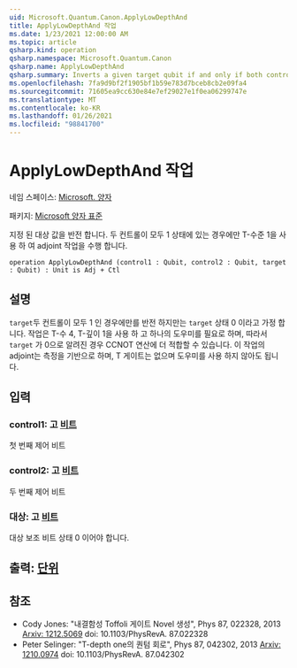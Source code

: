 ```yaml
---
uid: Microsoft.Quantum.Canon.ApplyLowDepthAnd
title: ApplyLowDepthAnd 작업
ms.date: 1/23/2021 12:00:00 AM
ms.topic: article
qsharp.kind: operation
qsharp.namespace: Microsoft.Quantum.Canon
qsharp.name: ApplyLowDepthAnd
qsharp.summary: Inverts a given target qubit if and only if both control qubits are in the 1 state, with T-depth 1, using measurement to perform the adjoint operation.
ms.openlocfilehash: 7fa9d9bf2f1905bf1b59e783d7bceb8cb2e09fa4
ms.sourcegitcommit: 71605ea9cc630e84e7ef29027e1f0ea06299747e
ms.translationtype: MT
ms.contentlocale: ko-KR
ms.lasthandoff: 01/26/2021
ms.locfileid: "98841700"
---
```

# <a name="applylowdepthand-operation"></a>ApplyLowDepthAnd 작업

네임 스페이스: [Microsoft. 양자](xref:Microsoft.Quantum.Canon)

패키지: [Microsoft 양자 표준](https://nuget.org/packages/Microsoft.Quantum.Standard)


지정 된 대상 값을 반전 합니다. 두 컨트롤이 모두 1 상태에 있는 경우에만 T-수준 1을 사용 하 여 adjoint 작업을 수행 합니다.

```qsharp
operation ApplyLowDepthAnd (control1 : Qubit, control2 : Qubit, target : Qubit) : Unit is Adj + Ctl
```


## <a name="description"></a>설명

`target`두 컨트롤이 모두 1 인 경우에만를 반전 하지만는 `target` 상태 0 이라고 가정 합니다.  작업은 T-수 4, T-깊이 1을 사용 하 고 하나의 도우미를 필요로 하며, 따라서 `target` 가 0으로 알려진 경우 CCNOT 연산에 더 적합할 수 있습니다.  이 작업의 adjoint는 측정을 기반으로 하며, T 게이트는 없으며 도우미를 사용 하지 않아도 됩니다.

## <a name="input"></a>입력

### <a name="control1--qubit"></a>control1: 고 [비트](xref:microsoft.quantum.lang-ref.qubit)

첫 번째 제어 비트


### <a name="control2--qubit"></a>control2: 고 [비트](xref:microsoft.quantum.lang-ref.qubit)

두 번째 제어 비트


### <a name="target--qubit"></a>대상: 고 [비트](xref:microsoft.quantum.lang-ref.qubit)

대상 보조 비트 상태 0 이어야 합니다.



## <a name="output--unit"></a>출력: [단위](xref:microsoft.quantum.lang-ref.unit)



## <a name="references"></a>참조

- Cody Jones: "내결함성 Toffoli 게이트 Novel 생성", Phys 87, 022328, 2013 [Arxiv: 1212.5069](https://arxiv.org/abs/1212.5069) doi: 10.1103/PhysRevA. 87.022328
- Peter Selinger: "T-depth one의 퀀텀 회로", Phys 87, 042302, 2013 [Arxiv: 1210.0974](https://arxiv.org/abs/1210.0974) doi: 10.1103/PhysRevA. 87.042302
